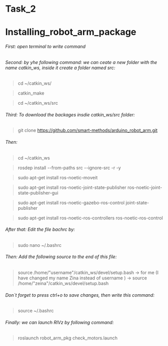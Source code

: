 # Task_2

# Installing_robot_arm_package
###### First: open terminal to write command
###### Second: by yhe following command: we can ceate a new folder with the name catkin_ws, inside it create a folder named src:
> cd ~/catkin_ws/

> catkin_make

> cd ~/catkin_ws/src

###### Third: To download the backages insdie catkin_ws/src folder:

> git clone https://github.com/smart-methods/arduino_robot_arm.git 

###### Then: 
> cd ~/catkin_ws

> rosdep install --from-paths src --ignore-src -r -y

> sudo apt-get install ros-noetic-moveit

> sudo apt-get install ros-noetic-joint-state-publisher ros-noetic-joint-state-publisher-gui

> sudo apt-get install ros-noetic-gazebo-ros-control joint-state-publisher

> sudo apt-get install ros-noetic-ros-controllers ros-noetic-ros-control

###### After that: Edit the file bachrc by:

> sudo nano ~/.bashrc

###### Then: Add the following source to the end of this file:
> source /home/"username"/catkin_ws/devel/setup.bash
-> for me (I have changed my name Zina instead of username )
-> source /home/"zeina"/catkin_ws/devel/setup.bash

###### Don`t forget to press ctrl+o to save changes, then write this command:
> source ~/.bashrc

###### Finally: we can launch RIVz by following command:
> roslaunch robot_arm_pkg check_motors.launch

